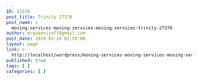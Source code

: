 ```yaml
---
ID: 11576
post_title: Trinity 27370
post_name: >
  moving-services-moving-services-moving-services-trinity-27370
author: mrgabonijeff@gmail.com
post_date: 2018-03-28 01:50:00
layout: page
link: >
  http://localhost/wordpress/moving-services-moving-services-moving-services-trinity-27370/
published: true
tags: [ ]
categories: [ ]
---
```

